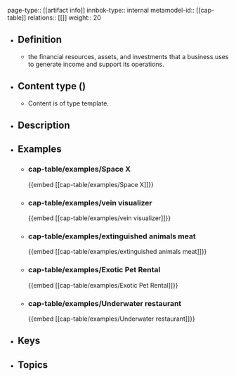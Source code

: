 page-type:: [[artifact info]]
innbok-type:: internal
metamodel-id:: [[cap-table]]
relations:: [[]]
weight:: 20

- ## Definition
  - the financial resources, assets, and investments that a business uses to generate income and support its operations.
- ## Content type ()
  - Content is of type template.
  
- ## Description
- ## Examples
  - ### cap-table/examples/Space X
    {{embed [[cap-table/examples/Space X]]}}
  - ### cap-table/examples/vein visualizer
    {{embed [[cap-table/examples/vein visualizer]]}}
  - ### cap-table/examples/extinguished animals meat
    {{embed [[cap-table/examples/extinguished animals meat]]}}
  - ### cap-table/examples/Exotic Pet Rental
    {{embed [[cap-table/examples/Exotic Pet Rental]]}}
  - ### cap-table/examples/Underwater restaurant
    {{embed [[cap-table/examples/Underwater restaurant]]}}
  
- ## Keys
  
- ## Topics
  

